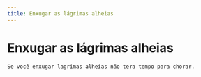 ```yaml
---
title: Enxugar as lágrimas alheias
---
```


# Enxugar as lágrimas alheias

``` quote
Se você enxugar lagrimas alheias não tera tempo para chorar.
```
